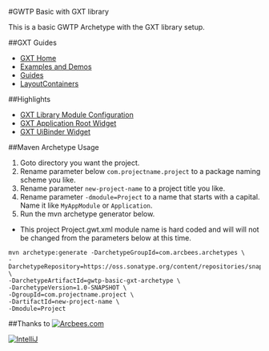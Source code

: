 #GWTP Basic with GXT library

This is a basic GWTP Archetype with the GXT library setup.

##GXT Guides
* [GXT Home](http://www.sencha.com/products/gxt/)
* [Examples and Demos](http://www.sencha.com/products/gxt/examples/)
* [Guides](http://docs.sencha.com/gxt-guides/3/)
* [LayoutContainers](http://docs.sencha.com/gxt-guides/3/ui/layout/LayoutContainers.html)

##Highlights
* [GXT Library Module Configuration](src/main/java/com/arcbees/project/Project.gwt.xml)
* [GXT Application Root Widget](src/main/java/com/arcbees/project/client/application/ApplicationView.ui.xml)
* [GXT UiBinder Widget](src/main/java/com/arcbees/project/client/application/home/HomePageView.ui.xml)

##Maven Archetype Usage

1. Goto directory you want the project.
2. Rename parameter below `com.projectname.project` to a package naming scheme you like.
3. Rename parameter `new-project-name` to a project title you like.
4. Rename parameter `-dmodule=Project` to a name that starts with a capital. Name it like `MyAppModule` or `Application`.
5. Run the mvn archetype generator below.

* This project Project.gwt.xml module name is hard coded and will will not be changed from the parameters below at this time.

```
mvn archetype:generate -DarchetypeGroupId=com.arcbees.archetypes \
-DarchetypeRepository=https://oss.sonatype.org/content/repositories/snapshots/ \
-DarchetypeArtifactId=gwtp-basic-gxt-archetype \
-DarchetypeVersion=1.0-SNAPSHOT \
-DgroupId=com.projectname.project \
-DartifactId=new-project-name \
-Dmodule=Project
```

##Thanks to
[![Arcbees.com](http://arcbees-ads.appspot.com/ad.png)](http://arcbees.com)

[![IntelliJ](https://lh6.googleusercontent.com/--QIIJfKrjSk/UJJ6X-UohII/AAAAAAAAAVM/cOW7EjnH778/s800/banner_IDEA.png)](http://www.jetbrains.com/idea/index.html)
